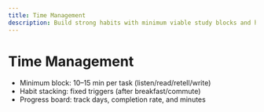 ```yaml
---
title: Time Management
description: Build strong habits with minimum viable study blocks and habit stacking.
---
```


# Time Management

- Minimum block: 10–15 min per task (listen/read/retell/write)
- Habit stacking: fixed triggers (after breakfast/commute)
- Progress board: track days, completion rate, and minutes


